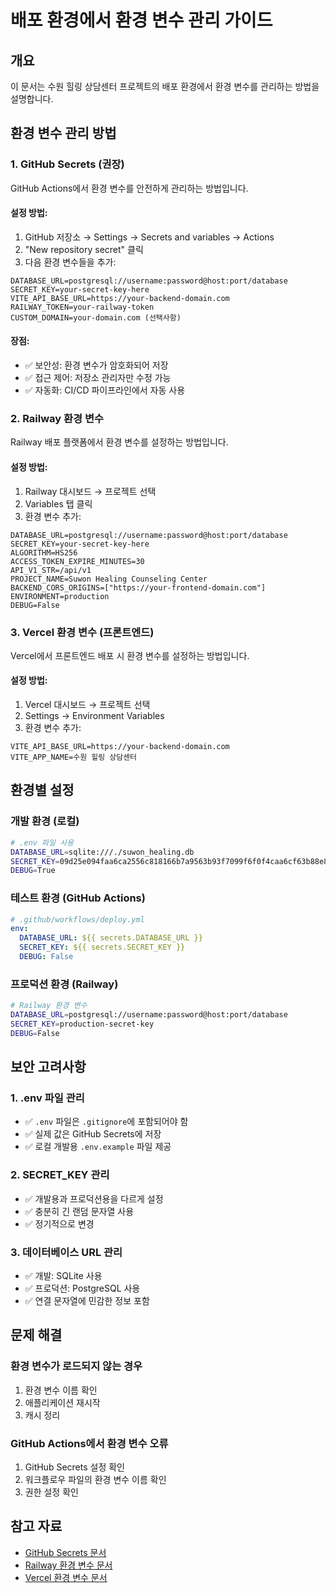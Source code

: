 # 배포 환경에서 환경 변수 관리 가이드

## 개요

이 문서는 수원 힐링 상담센터 프로젝트의 배포 환경에서 환경 변수를 관리하는 방법을 설명합니다.

## 환경 변수 관리 방법

### 1. GitHub Secrets (권장)

GitHub Actions에서 환경 변수를 안전하게 관리하는 방법입니다.

#### 설정 방법:
1. GitHub 저장소 → Settings → Secrets and variables → Actions
2. "New repository secret" 클릭
3. 다음 환경 변수들을 추가:

```
DATABASE_URL=postgresql://username:password@host:port/database
SECRET_KEY=your-secret-key-here
VITE_API_BASE_URL=https://your-backend-domain.com
RAILWAY_TOKEN=your-railway-token
CUSTOM_DOMAIN=your-domain.com (선택사항)
```

#### 장점:
- ✅ 보안성: 환경 변수가 암호화되어 저장
- ✅ 접근 제어: 저장소 관리자만 수정 가능
- ✅ 자동화: CI/CD 파이프라인에서 자동 사용

### 2. Railway 환경 변수

Railway 배포 플랫폼에서 환경 변수를 설정하는 방법입니다.

#### 설정 방법:
1. Railway 대시보드 → 프로젝트 선택
2. Variables 탭 클릭
3. 환경 변수 추가:

```
DATABASE_URL=postgresql://username:password@host:port/database
SECRET_KEY=your-secret-key-here
ALGORITHM=HS256
ACCESS_TOKEN_EXPIRE_MINUTES=30
API_V1_STR=/api/v1
PROJECT_NAME=Suwon Healing Counseling Center
BACKEND_CORS_ORIGINS=["https://your-frontend-domain.com"]
ENVIRONMENT=production
DEBUG=False
```

### 3. Vercel 환경 변수 (프론트엔드)

Vercel에서 프론트엔드 배포 시 환경 변수를 설정하는 방법입니다.

#### 설정 방법:
1. Vercel 대시보드 → 프로젝트 선택
2. Settings → Environment Variables
3. 환경 변수 추가:

```
VITE_API_BASE_URL=https://your-backend-domain.com
VITE_APP_NAME=수원 힐링 상담센터
```

## 환경별 설정

### 개발 환경 (로컬)
```bash
# .env 파일 사용
DATABASE_URL=sqlite:///./suwon_healing.db
SECRET_KEY=09d25e094faa6ca2556c818166b7a9563b93f7099f6f0f4caa6cf63b88e8d3e7
DEBUG=True
```

### 테스트 환경 (GitHub Actions)
```yaml
# .github/workflows/deploy.yml
env:
  DATABASE_URL: ${{ secrets.DATABASE_URL }}
  SECRET_KEY: ${{ secrets.SECRET_KEY }}
  DEBUG: False
```

### 프로덕션 환경 (Railway)
```bash
# Railway 환경 변수
DATABASE_URL=postgresql://username:password@host:port/database
SECRET_KEY=production-secret-key
DEBUG=False
```

## 보안 고려사항

### 1. .env 파일 관리
- ✅ `.env` 파일은 `.gitignore`에 포함되어야 함
- ✅ 실제 값은 GitHub Secrets에 저장
- ✅ 로컬 개발용 `.env.example` 파일 제공

### 2. SECRET_KEY 관리
- ✅ 개발용과 프로덕션용을 다르게 설정
- ✅ 충분히 긴 랜덤 문자열 사용
- ✅ 정기적으로 변경

### 3. 데이터베이스 URL 관리
- ✅ 개발: SQLite 사용
- ✅ 프로덕션: PostgreSQL 사용
- ✅ 연결 문자열에 민감한 정보 포함

## 문제 해결

### 환경 변수가 로드되지 않는 경우
1. 환경 변수 이름 확인
2. 애플리케이션 재시작
3. 캐시 정리

### GitHub Actions에서 환경 변수 오류
1. GitHub Secrets 설정 확인
2. 워크플로우 파일의 환경 변수 이름 확인
3. 권한 설정 확인

## 참고 자료

- [GitHub Secrets 문서](https://docs.github.com/en/actions/security-guides/encrypted-secrets)
- [Railway 환경 변수 문서](https://docs.railway.app/develop/variables)
- [Vercel 환경 변수 문서](https://vercel.com/docs/concepts/projects/environment-variables) 